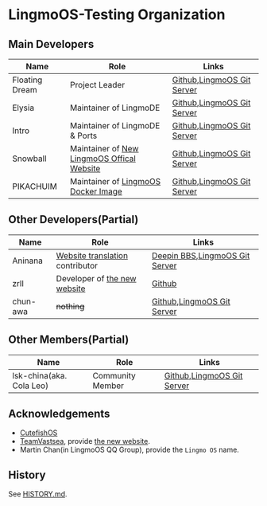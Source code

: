 # LingmoOS-Testing Organization
## Main Developers
**Name**|**Role**|**Links**|
--------|--------|---------|
Floating Dream|Project Leader|[Github](https://github.com/lingmo-dream),[LingmoOS Git Server](https://git.lingmo.org/lingmo)
Elysia|Maintainer of LingmoDE|[Github](https://github.com/ganyuanzhen),[LingmoOS Git Server](https://git.lingmo.org/elysia)
Intro|Maintainer of LingmoDE & Ports|[Github](https://github.com/Intro-iu),[LingmoOS Git Server](https://git.lingmo.org/Intro)
Snowball|Maintainer of [New LingmoOS Offical Website](https://testweb.lingmo.org/)|[Github](https://github.com/SnowballXueQiu),[LingmoOS Git Server](https://git.lingmo.org/Snowball_233)
PIKACHUIM|Maintainer of [LingmoOS Docker Image](https://bbs.lingmo.org/blog/36-lingmo-os-docker-image-yi-jian-shi-yong-lingmoosde-fang-fa)|[Github](https://github.com/PIKACHUIM),[LingmoOS Git Server](https://git.lingmo.org/PIKACHUIM)

## Other Developers(Partial)
**Name**|**Role**|**Links**|
--------|--------|---------|
Aninana|[Website translation](https://github.com/TeamVastsea/lingmoos-frontend/pull/6/commits/e0b6961a59a049bcdae5fea797716168bd85f2b0) contributor|[Deepin BBS](https://bbs.deepin.org/en/user/296995),[LingmoOS Git Server](https://git.lingmo.org/Aninana)
zrll|Developer of [the new website](https://testweb.lingmo.org/)|[Github](https://github.com/zrll12)
chun-awa|~~nothing~~|[Github](https://github.com/chun-awa),[LingmoOS Git Server](https://git.lingmo.org/chun-awa)

## Other Members(Partial)
**Name**|**Role**|**Links**|
--------|--------|---------|
lsk-china(aka. Cola Leo)|Community Member|[Github](https://git.lingmo.org/lsk-china),[LingmoOS Git Server](https://git.lingmo.org/lsk-china)

## Acknowledgements
- [CutefishOS](https://github.com/cutefishos)
- [TeamVastsea](https://github.com/TeamVastsea), provide [the new website](https://testweb.lingmo.org/).
- Martin Chan(in LingmoOS QQ Group), provide the `Lingmo OS` name.

## History
See [HISTORY.md](./HISTORY.md).
